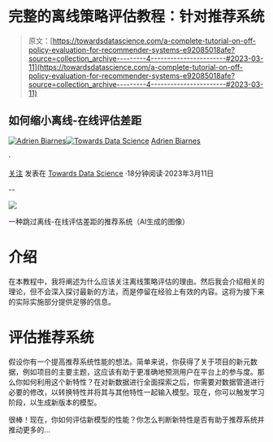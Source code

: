 # 完整的离线策略评估教程：针对推荐系统

> 原文：[https://towardsdatascience.com/a-complete-tutorial-on-off-policy-evaluation-for-recommender-systems-e92085018afe?source=collection_archive---------4-----------------------#2023-03-11](https://towardsdatascience.com/a-complete-tutorial-on-off-policy-evaluation-for-recommender-systems-e92085018afe?source=collection_archive---------4-----------------------#2023-03-11)

## 如何缩小离线-在线评估差距

[](https://biarnes-adrien.medium.com/?source=post_page-----e92085018afe--------------------------------)[![Adrien Biarnes](../Images/105f2bb62cb2bf825d74ea85b14eabfc.png)](https://biarnes-adrien.medium.com/?source=post_page-----e92085018afe--------------------------------)[](https://towardsdatascience.com/?source=post_page-----e92085018afe--------------------------------)[![Towards Data Science](../Images/a6ff2676ffcc0c7aad8aaf1d79379785.png)](https://towardsdatascience.com/?source=post_page-----e92085018afe--------------------------------) [Adrien Biarnes](https://biarnes-adrien.medium.com/?source=post_page-----e92085018afe--------------------------------)

·

[关注](https://medium.com/m/signin?actionUrl=https%3A%2F%2Fmedium.com%2F_%2Fsubscribe%2Fuser%2F151fca431deb&operation=register&redirect=https%3A%2F%2Ftowardsdatascience.com%2Fa-complete-tutorial-on-off-policy-evaluation-for-recommender-systems-e92085018afe&user=Adrien+Biarnes&userId=151fca431deb&source=post_page-151fca431deb----e92085018afe---------------------post_header-----------) 发表在 [Towards Data Science](https://towardsdatascience.com/?source=post_page-----e92085018afe--------------------------------) ·18分钟阅读·2023年3月11日[](https://medium.com/m/signin?actionUrl=https%3A%2F%2Fmedium.com%2F_%2Fvote%2Ftowards-data-science%2Fe92085018afe&operation=register&redirect=https%3A%2F%2Ftowardsdatascience.com%2Fa-complete-tutorial-on-off-policy-evaluation-for-recommender-systems-e92085018afe&user=Adrien+Biarnes&userId=151fca431deb&source=-----e92085018afe---------------------clap_footer-----------)

--

[](https://medium.com/m/signin?actionUrl=https%3A%2F%2Fmedium.com%2F_%2Fbookmark%2Fp%2Fe92085018afe&operation=register&redirect=https%3A%2F%2Ftowardsdatascience.com%2Fa-complete-tutorial-on-off-policy-evaluation-for-recommender-systems-e92085018afe&source=-----e92085018afe---------------------bookmark_footer-----------)![](../Images/601eef605ca244782eb4bd4437802193.png)

一种跳过离线-在线评估差距的推荐系统（AI生成的图像）

# 介绍

在本教程中，我将阐述为什么应该关注离线策略评估的理由。然后我会介绍相关的理论，但不会深入探讨最新的方法，而是停留在经验上有效的内容。这将为接下来的实际实施部分提供足够的信息。

# 评估推荐系统

假设你有一个提高推荐系统性能的想法。简单来说，你获得了关于项目的新元数据，例如项目的主要主题，这应该有助于更准确地预测用户在平台上的参与度。那么你如何利用这个新特性？在对新数据进行全面探索之后，你需要对数据管道进行必要的修改，以转换特性并将其与其他特性一起输入模型。现在，你可以触发学习阶段，以生成新版本的模型。

很棒！现在，你如何评估新模型的性能？你怎么判断新特性是否有助于推荐系统并推动更多的…
